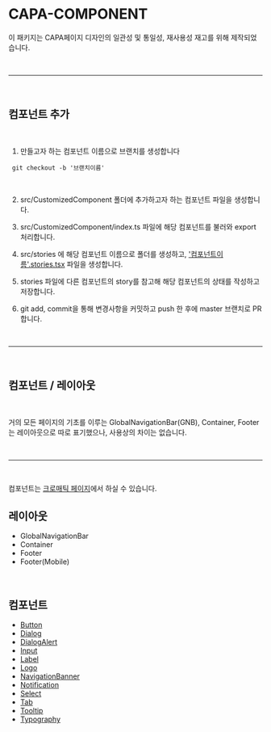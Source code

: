 # CAPA-COMPONENT

이 패키지는 CAPA페이지 디자인의 일관성 및 통일성, 재사용성 재고를 위해 제작되었습니다.

<br>
<hr>
<br>

## 컴포넌트 추가

<br>

1. 만들고자 하는 컴포넌트 이름으로 브랜치를 생성합니다

```
 git checkout -b '브랜치이름'
```

<br>

2. src/CustomizedComponent 폴더에 추가하고자 하는 컴포넌트 파일을 생성합니다.
   <br>

3. src/CustomizedComponent/index.ts 파일에 해당 컴포넌트를 불러와 export 처리합니다.
   <br>

4. src/stories 에 해당 컴포넌트 이름으로 폴더를 생성하고, <u>'컴포넌트이름'.stories.tsx</u> 파일을 생성합니다.
   <br>

5. stories 파일에 다른 컴포넌트의 story를 참고해 해당 컴포넌트의 상태를 작성하고 저장합니다.
   <br>

6. git add, commit을 통해 변경사항을 커밋하고 push 한 후에 master 브랜치로 PR합니다.

<br>
<hr>
<br>

## 컴포넌트 / 레이아웃

<br>

거의 모든 페이지의 기초를 이루는 GlobalNavigationBar(GNB), Container, Footer는 레이아웃으로 따로 표기했으나, 사용상의 차이는 없습니다.

<br>
<hr>
<br>

컴포넌트는 [크로매틱 페이지](https://www.chromatic.com/library?appId=60d2effc20d0c20039e7013a&groupPrefix=CAPA+DesignSystem)에서 하실 수 있습니다.

## 레이아웃

- GlobalNavigationBar
- Container
- Footer
- Footer(Mobile)

<br>

## 컴포넌트

- [Button](https://60d2effc20d0c20039e7013a-mhhcdcnmsf.chromatic.com/?path=/story/capa-designsystem-component-button--contained)
- [Dialog](https://60d2effc20d0c20039e7013a-mhhcdcnmsf.chromatic.com/?path=/story/capa-designsystem-component-dialog--default)
- [DialogAlert](https://60d2effc20d0c20039e7013a-mhhcdcnmsf.chromatic.com/?path=/story/capa-designsystem-component-dialogalert--default)
- [Input](https://60d2effc20d0c20039e7013a-mhhcdcnmsf.chromatic.com/?path=/story/capa-designsystem-component-input--default)
- [Label](https://60d2effc20d0c20039e7013a-mhhcdcnmsf.chromatic.com/?path=/story/capa-designsystem-component-label--default)
- [Logo](https://60d2effc20d0c20039e7013a-mhhcdcnmsf.chromatic.com/?path=/story/capa-designsystem-component-logo--default)
- [NavigationBanner](https://60d2effc20d0c20039e7013a-mhhcdcnmsf.chromatic.com/?path=/story/capa-designsystem-component-navigationbanner--info-banner)
- [Notification](https://60d2effc20d0c20039e7013a-mhhcdcnmsf.chromatic.com/?path=/story/capa-designsystem-component-notification--default)
- [Select](https://60d2effc20d0c20039e7013a-mhhcdcnmsf.chromatic.com/?path=/story/capa-designsystem-component-select--default)
- [Tab](https://60d2effc20d0c20039e7013a-mhhcdcnmsf.chromatic.com/?path=/story/capa-designsystem-component-tab--default)
- [Tooltip](https://60d2effc20d0c20039e7013a-mhhcdcnmsf.chromatic.com/?path=/story/capa-designsystem-component-tooltip--default)
- [Typography](https://60d2effc20d0c20039e7013a-mhhcdcnmsf.chromatic.com/?path=/story/capa-designsystem-component-typography--default)

<br>
